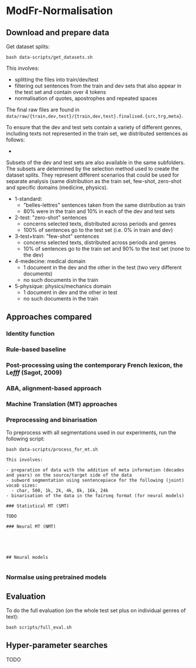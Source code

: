 # ModFr-Normalisation


## Download and prepare data

Get dataset splits:
```
bash data-scripts/get_datasets.sh
```
This involves:

- splitting the files into train/dev/test
- filtering out sentences from the train and dev sets that also appear in the test set and contain over 4 tokens
- normalisation of quotes, apostrophes and repeated spaces

The final raw files are found in `data/raw/{train,dev,test}/{train,dev,test}.finalised.{src,trg,meta}`.

To ensure that the dev and test sets contain a variety of different genres, including texts not represented in the train set, we distributed sentences as follows:

- 

Subsets of the dev and test sets are also available in the same subfolders. The subsets are determined by the selection method used to create the dataset splits. They represent different scenarios that could be used for separate analysis (same distribution as the train set, few-shot, zero-shot and specific domains (medicine, physics).

- 1-standard:
    - "belles-lettres" sentences taken from the same distribution as train
    - 80% were in the train and 10% in each of the dev and test sets
- 2-test: "zero-shot" sentences
    - concerns selected texts, distributed across periods and genres
    - 100% of sentences go to the test set (i.e. 0% in train and dev)
- 3-test+train: "few-shot" sentences
    - concerns selected texts, distributed across periods and genres
    - 10% of sentences go to the train set and 90% to the test set (none to the dev)
- 4-medecine: medical domain
    - 1 document in the dev and the other in the test (two very different documents)
    - no such documents in the train
- 5-physique: physics/mechanics domain
    - 1 document in dev and the other in test
    - no such documents in the train


## Approaches compared

### Identity function

### Rule-based baseline

### Post-processing using the contemporary French lexicon, the Le*fff* (Sagot, 2009)

### ABA, alignment-based approach

### Machine Translation (MT) approaches

### Preprocessing and binarisation

To preprocess with all segmentations used in our experiments, run the following script:

```
bash data-scripts/process_for_mt.sh

This involves:

- preparation of data with the addition of meta information (decades and years) on the source/target side of the data
- subword segmentation using sentencepiece for the following (joint) vocab sizes:
  - char, 500, 1k, 2k, 4k, 8k, 16k, 24k
- binarisation of the data in the fairseq format (for neural models)

### Statistical MT (SMT)

TODO

### Neural MT (NMT)





## Neural models


```

### Normalse using pretrained models





## Evaluation

To do the full evaluation (on the whole test set plus on individual genres of text):

`bash scripts/full_eval.sh`



## Hyper-parameter searches

TODO